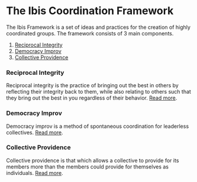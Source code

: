 # The Ibis Coordination Framework

The Ibis Framework is a set of ideas and practices for the creation of highly coordinated groups. The framework consists of 3 main components.

1. [Reciprocal Integrity](/reciprocal-integrity)
2. [Democracy Improv](https://democracyimprov.org)
3. [Collective Providence](https://collectiveprovidence.org)

### Reciprocal Integrity

Reciprocal integrity is the practice of bringing out the best in others by reflecting their integrity back to them, while also relating to others such that they bring out the best in you regardless of their behavior. [Read more](/reciprocal-integrity).

### Democracy Improv

Democracy improv is a method of spontaneous coordination for leaderless collectives. [Read more](https://democracyimprov.org).

### Collective Providence

Collective providence is that which allows a collective to provide for its members more than the members could provide for themselves as individuals. [Read more](https://collectiveprovidence.org).

